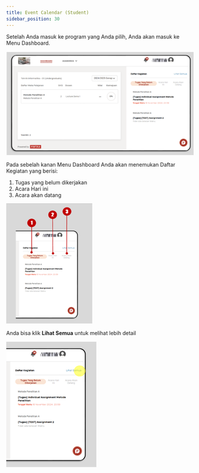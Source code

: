 ```yaml
---
title: Event Calendar (Student)
sidebar_position: 30
---
```

Setelah Anda masuk ke program yang Anda pilih, Anda akan masuk ke Menu Dashboard.

![](/img/event-calendar-1.ind.png)

Pada sebelah kanan Menu Dashboard Anda akan menemukan Daftar Kegiatan yang berisi:

1. Tugas yang belum dikerjakan
2. Acara Hari ini
3. Acara akan datang

![](/img/event-calendar-2.ind.png)

Anda bisa klik **Lihat Semua** untuk melihat lebih detail

![](/img/event-calendar-3.ind.png)
